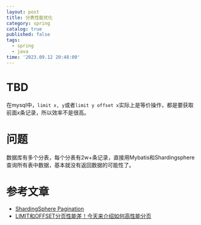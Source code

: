 ```yaml
---
layout: post
title: 分表性能优化
category: spring
catalog: true
published: false
tags:
  - spring
  - java
time: '2023.09.12 20:48:00'
---
```

# TBD
在mysql中，`limit x, y`或者`limit y offset x`实际上是等价操作，都是要获取前面x条记录，所以效率不是很高。


# 问题
数据库有多个分表，每个分表有2w+条记录，直接用Mybatis和Shardingsphere查询所有表中数据，基本就没有返回数据的可能性了。

# 参考文章
- [ShardingSphere Pagination](https://shardingsphere.apache.org/document/5.0.0-alpha/en/features/sharding/use-norms/pagination/#performance-bottleneck)
- [LIMIT和OFFSET分页性能差！今天来介绍如何高性能分页](https://www.51cto.com/article/718182.html)
